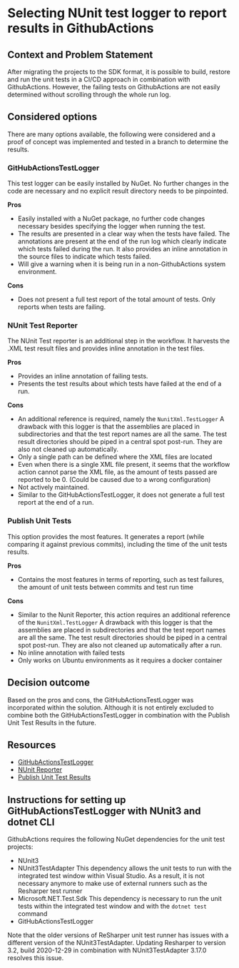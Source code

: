 # Selecting NUnit test logger to report results in GithubActions

## Context and Problem Statement
After migrating the projects to the SDK format, it is possible to build, restore and run the unit tests in a CI/CD approach in combination with GithubActions. However, the failing tests on GithubActions are not easily determined without scrolling through the whole run log. 

## Considered options

There are many options available, the following were considered and a proof of concept was implemented and tested in a branch to determine the results.

### GitHubActionsTestLogger
This test logger can be easily installed by NuGet. No further changes in the code are necessary and no explicit result directory needs to be pinpointed.

**Pros**
* Easily installed with a NuGet package, no further code changes necessary besides specifying the logger when running the test.
* The results are presented in a clear way when the tests have failed. The annotations are present at the end of the run log which clearly indicate which tests failed during the run. It also provides an inline annotation in the source files to indicate which tests failed.
* Will give a warning when it is being run in a non-GithubActions system environment.

**Cons**
* Does not present a full test report of the total amount of tests. Only reports when tests are failing.

### NUnit Test Reporter
The NUnit Test reporter is an additional step in the workflow. It harvests the .XML test result files and provides inline annotation in the test files.

**Pros**
* Provides an inline annotation of failing tests.
* Presents the test results about which tests have failed at the end of a run.

**Cons**
* An additional reference is required, namely the `NunitXml.TestLogger` A drawback with this logger is that the assemblies are placed in subdirectories and that the test report names are all the same. The test result directories should be piped in a central spot post-run. They are also not cleaned up automatically.
* Only a single path can be defined where the XML files are located
* Even when there is a single XML file present, it seems that the workflow action cannot parse the XML file, as the amount of tests passed are reported to be 0. (Could be caused due to a wrong configuration)
* Not actively maintained.
* Similar to the GitHubActionsTestLogger, it does not generate a full test report at the end of a run. 


### Publish Unit Tests
This option provides the most features. It generates a report (while comparing it against previous commits), including the time of the unit tests results. 

**Pros**
* Contains the most features in terms of reporting, such as test failures, the amount of unit tests between commits and test run time

**Cons**
* Similar to the Nunit Reporter, this action requires an additional reference of the `NunitXml.TestLogger` A drawback with this logger is that the assemblies are placed in subdirectories and that the test report names are all the same. The test result directories should be piped in a central spot post-run. They are also not cleaned up automatically after a run.
* No inline annotation with failed tests
* Only works on Ubuntu environments as it requires a docker container

## Decision outcome

Based on the pros and cons, the GitHubActionsTestLogger was incorporated within the solution. Although it is not entirely excluded to combine both the GitHubActionsTestLogger in combination with the Publish Unit Test Results in the future.

## Resources

* [GitHubActionsTestLogger](https://github.com/Tyrrrz/GitHubActionsTestLogger)
* [NUnit Reporter](https://github.com/marketplace/actions/nunit-reporter)
* [Publish Unit Test Results](https://github.com/marketplace/actions/publish-unit-test-results)

## Instructions for setting up GitHubActionsTestLogger with NUnit3 and dotnet CLI
GithubActions requires the following NuGet dependencies for the unit test projects:
* NUnit3
* NUnit3TestAdapter 
This dependency allows the unit tests to run with the integrated test window within Visual Studio. As a result, it is not necessary anymore to make use of external runners such as the Resharper test runner
* Microsoft.NET.Test.Sdk
This dependency is necessary to run the unit tests within the integrated test window and with the `dotnet test` command
* GitHubActionsTestLogger

Note that the older versions of ReSharper unit test runner has issues with a different version of the NUnit3TestAdapter. Updating Resharper to version 3.2, build 2020-12-29 in combination with NUnit3TestAdapter 3.17.0 resolves this issue.
